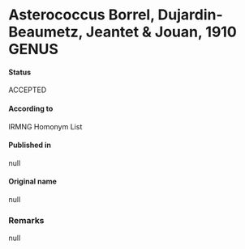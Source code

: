 Asterococcus Borrel, Dujardin-Beaumetz, Jeantet & Jouan, 1910 GENUS
=======

#### Status
ACCEPTED

#### According to
IRMNG Homonym List

#### Published in
null

#### Original name
null

### Remarks
null